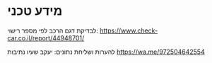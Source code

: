 # מידע טכני

לבדיקת דגם הרכב לפי מספר רישוי: https://www.check-car.co.il/report/44948701/


להערות ושליחת נתונים: יעקב שעיו נתיבות https://wa.me/972504642554
